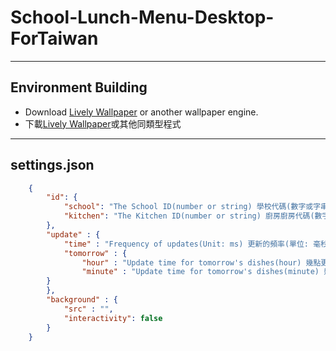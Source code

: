 # School-Lunch-Menu-Desktop-ForTaiwan

---

## Environment Building
- Download [Lively Wallpaper](https://github.com/rocksdanister/lively?tab=readme-ov-file#download) or another wallpaper engine.
- 下載[Lively Wallpaper](https://github.com/rocksdanister/lively?tab=readme-ov-file#download)或其他同類型程式
---

## settings.json

```json
    {
        "id": {
            "school": "The School ID(number or string) 學校代碼(數字或字串)",
            "kitchen": "The Kitchen ID(number or string) 廚房廚房代碼(數字或字串)"
        },
        "update" : {
            "time" : "Frequency of updates(Unit: ms) 更新的頻率(單位: 毫秒)",
            "tomorrow" : {
                "hour" : "Update time for tomorrow's dishes(hour) 幾點更新明天的資料",
                "minute" : "Update time for tomorrow's dishes(minute) 幾分更新明天的資料"
        }
        },
        "background" : {
            "src" : "",
            "interactivity": false
        }
    }
```
